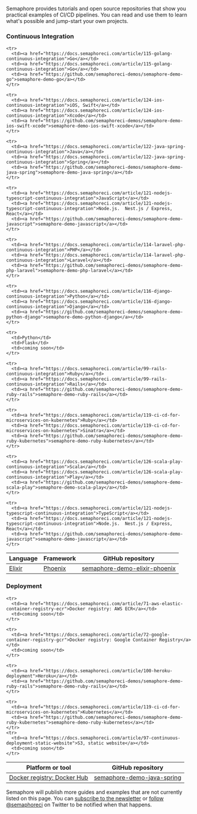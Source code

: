 Semaphore provides tutorials and open source repositories that show you
practical examples of CI/CD pipelines. You can read and use them to learn what's
possible and jump-start your own projects.

### Continuous Integration

<table>
  <thead>
    <tr>
      <th>Language</th>
      <th>Framework</th>
      <th>GitHub repository</th>
    </tr>
  </thead>
  <tbody>
    <tr>
      <td><a href="https://docs.semaphoreci.com/article/125-elixir-phoenix-continuous-integration">Elixir</a></td>
      <td><a href="https://docs.semaphoreci.com/article/125-elixir-phoenix-continuous-integration">Phoenix</a></td>
      <td><a href="https://github.com/semaphoreci-demos/semaphore-demo-elixir-phoenix">semaphore-demo-elixir-phoenix</a></td>
    </tr>

    <tr>
      <td><a href="https://docs.semaphoreci.com/article/115-golang-continuous-integration">Go</a></td>
      <td><a href="https://docs.semaphoreci.com/article/115-golang-continuous-integration">Go</a></td>
      <td><a href="https://github.com/semaphoreci-demos/semaphore-demo-go">semaphore-demo-go</a></td>
    </tr>

    <tr>
      <td><a href="https://docs.semaphoreci.com/article/124-ios-continuous-integration">iOS, Swift</a></td>
      <td><a href="https://docs.semaphoreci.com/article/124-ios-continuous-integration">Xcode</a></td>
      <td><a href="https://github.com/semaphoreci-demos/semaphore-demo-ios-swift-xcode">semaphore-demo-ios-swift-xcode</a></td>
    </tr>

    <tr>
      <td><a href="https://docs.semaphoreci.com/article/122-java-spring-continuous-integration">Java</a></td>
      <td><a href="https://docs.semaphoreci.com/article/122-java-spring-continuous-integration">Spring</a></td>
      <td><a href="https://github.com/semaphoreci-demos/semaphore-demo-java-spring">semaphore-demo-java-spring</a></td>
    </tr>

    <tr>
      <td><a href="https://docs.semaphoreci.com/article/121-nodejs-typescript-continuous-integration">JavaScript</a></td>
      <td><a href="https://docs.semaphoreci.com/article/121-nodejs-typescript-continuous-integration">Node.js.  Nest.js / Express, React</a></td>
      <td><a href="https://github.com/semaphoreci-demos/semaphore-demo-javascript">semaphore-demo-javascript</a></td>
    </tr>

    <tr>
      <td><a href="https://docs.semaphoreci.com/article/114-laravel-php-continuous-integration">PHP</a></td>
      <td><a href="https://docs.semaphoreci.com/article/114-laravel-php-continuous-integration">Laravel</a></td>
      <td><a href="https://github.com/semaphoreci-demos/semaphore-demo-php-laravel">semaphore-demo-php-laravel</a></td>
    </tr>

    <tr>
      <td><a href="https://docs.semaphoreci.com/article/116-django-continuous-integration">Python</a></td>
      <td><a href="https://docs.semaphoreci.com/article/116-django-continuous-integration">Django</a></td>
      <td><a href="https://github.com/semaphoreci-demos/semaphore-demo-python-django">semaphore-demo-python-django</a></td>
    </tr>

    <tr>
      <td>Python</td>
      <td>Flask</td>
      <td>coming soon</td>
    </tr>

    <tr>
      <td><a href="https://docs.semaphoreci.com/article/99-rails-continuous-integration">Ruby</a></td>
      <td><a href="https://docs.semaphoreci.com/article/99-rails-continuous-integration">Rails</a></td>
      <td><a href="https://github.com/semaphoreci-demos/semaphore-demo-ruby-rails">semaphore-demo-ruby-rails</a></td>
    </tr>

    <tr>
      <td><a href="https://docs.semaphoreci.com/article/119-ci-cd-for-microservices-on-kubernetes">Ruby</a></td>
      <td><a href="https://docs.semaphoreci.com/article/119-ci-cd-for-microservices-on-kubernetes">Sinatra</a></td>
      <td><a href="https://github.com/semaphoreci-demos/semaphore-demo-ruby-kubernetes">semaphore-demo-ruby-kubernetes</a></td>
    </tr>

    <tr>
      <td><a href="https://docs.semaphoreci.com/article/126-scala-play-continuous-integration">Scala</a></td>
      <td><a href="https://docs.semaphoreci.com/article/126-scala-play-continuous-integration">Play</a></td>
      <td><a href="https://github.com/semaphoreci-demos/semaphore-demo-scala-play">semaphore-demo-scala-play</a></td>
    </tr>

    <tr>
      <td><a href="https://docs.semaphoreci.com/article/121-nodejs-typescript-continuous-integration">TypeScript</a></td>
      <td><a href="https://docs.semaphoreci.com/article/121-nodejs-typescript-continuous-integration">Node.js.  Nest.js / Express, React</a></td>
      <td><a href="https://github.com/semaphoreci-demos/semaphore-demo-javascript">semaphore-demo-javascript</a></td>
    </tr>
  </tbody>
</table>

### Deployment

<table>
  <thead>
    <tr>
      <th>Platform or tool</th>
      <th>GitHub repository</th>
    </tr>
  </thead>
  <tbody>
    <tr>
      <td><a href="https://docs.semaphoreci.com/article/70-dockerhub">Docker registry: Docker Hub</a></td>
      <td><a href="https://github.com/semaphoreci-demos/semaphore-demo-java-spring">semaphore-demo-java-spring</a></td>
    </tr>

    <tr>
      <td><a href="https://docs.semaphoreci.com/article/71-aws-elastic-container-registry-ecr">Docker registry: AWS ECR</a></td>
      <td>coming soon</td>
    </tr>

    <tr>
      <td><a href="https://docs.semaphoreci.com/article/72-google-container-registry-gcr">Docker registry: Google Container Registry</a></td>
      <td>coming soon</td>
    </tr>

    <tr>
      <td><a href="https://docs.semaphoreci.com/article/100-heroku-deployment">Heroku</a></td>
      <td><a href="https://github.com/semaphoreci-demos/semaphore-demo-ruby-rails">semaphore-demo-ruby-rails</a></td>
    </tr>

    <tr>
      <td><a href="https://docs.semaphoreci.com/article/119-ci-cd-for-microservices-on-kubernetes">Kubernetes</a></td>
      <td><a href="https://github.com/semaphoreci-demos/semaphore-demo-ruby-kubernetes">semaphore-demo-ruby-kubernetes</a></td>
    </tr>
    <tr>
      <td><a href="https://docs.semaphoreci.com/article/97-continuous-deployment-static-website">S3, static website</a></td>
      <td>coming soon</td>
    </tr>
  </tbody>
</table>

Semaphore will publish more guides and examples that are not currently listed
on this page. You can [subscribe to the newsletter][newsletter] or [follow
@semaphoreci][twitter] on Twitter to be notified when that happens.

[newsletter]: https://semaphoreci.us5.list-manage.com/subscribe?u=72b30480e518914855ca55a85&id=d442447559
[twitter]: https://twitter.com/semaphoreci
